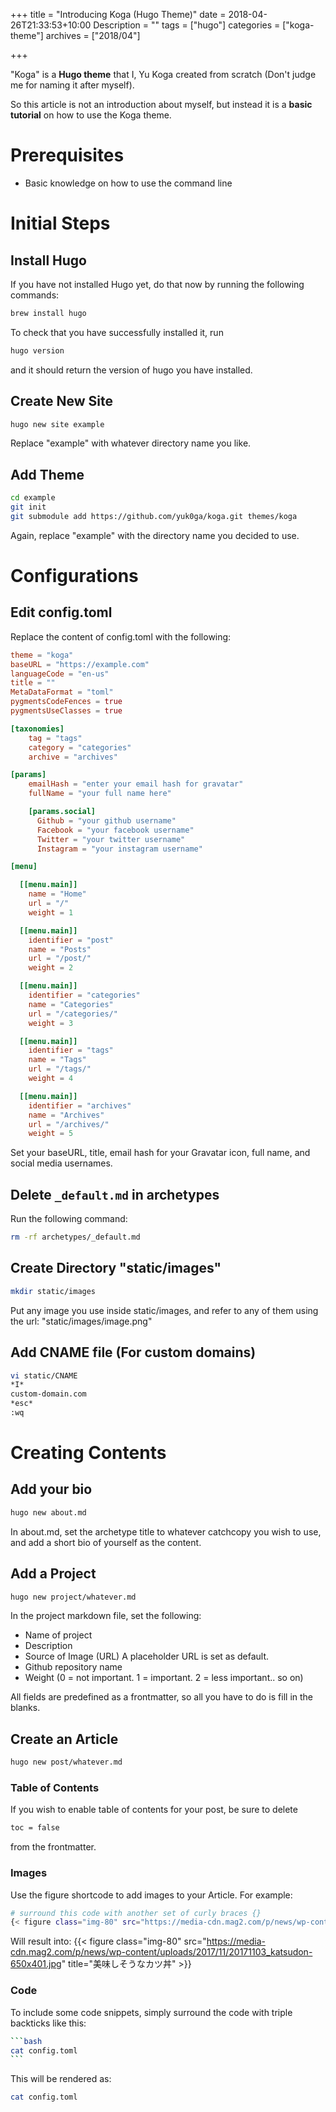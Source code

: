 +++
title = "Introducing Koga (Hugo Theme)"
date = 2018-04-26T21:33:53+10:00
Description = ""
tags = ["hugo"]
categories = ["koga-theme"]
archives = ["2018/04"]

+++

"Koga" is a **Hugo theme** that I, Yu Koga created from scratch (Don't judge me for naming it after myself).

So this article is not an introduction about myself, but instead it is a **basic tutorial** on how to use the Koga theme.

# Prerequisites
- Basic knowledge on how to use the command line

# Initial Steps
## Install Hugo
If you have not installed Hugo yet, do that now by running the following commands:
```bash
brew install hugo
```
To check that you have successfully installed it, run
```bash
hugo version
```
and it should return the version of hugo you have installed.

## Create New Site
```bash
hugo new site example
```
Replace "example" with whatever directory name you like.

## Add Theme
```bash
cd example
git init
git submodule add https://github.com/yuk0ga/koga.git themes/koga
```
Again, replace "example" with the directory name you decided to use.

# Configurations
## Edit config.toml
Replace the content of config.toml with the following:
```toml
theme = "koga"
baseURL = "https://example.com"
languageCode = "en-us"
title = ""
MetaDataFormat = "toml"
pygmentsCodeFences = true
pygmentsUseClasses = true

[taxonomies]
    tag = "tags"
    category = "categories"
    archive = "archives"

[params]
    emailHash = "enter your email hash for gravatar"
    fullName = "your full name here"

    [params.social]
      Github = "your github username"
      Facebook = "your facebook username"
      Twitter = "your twitter username"
      Instagram = "your instagram username"

[menu]

  [[menu.main]]
    name = "Home"
    url = "/"
    weight = 1

  [[menu.main]]
    identifier = "post"
    name = "Posts"
    url = "/post/"
    weight = 2

  [[menu.main]]
    identifier = "categories"
    name = "Categories"
    url = "/categories/"
    weight = 3

  [[menu.main]]
    identifier = "tags"
    name = "Tags"
    url = "/tags/"
    weight = 4

  [[menu.main]]
    identifier = "archives"
    name = "Archives"
    url = "/archives/"
    weight = 5
```
Set your baseURL, title, email hash for your Gravatar icon, full name, and social media usernames.

## Delete `_default.md` in archetypes
Run the following command:
```bash
rm -rf archetypes/_default.md
```

## Create Directory "static/images"
```bash
mkdir static/images
```
Put any image you use inside static/images, and refer to any of them using the url: "static/images/image.png"

## Add CNAME file (For custom domains)
```bash
vi static/CNAME
*I*
custom-domain.com
*esc*
:wq
```

# Creating Contents
## Add your bio
```bash
hugo new about.md
```
In about.md, set the archetype title to whatever catchcopy you wish to use, and add a short bio of yourself as the content.

## Add a Project
```bash
hugo new project/whatever.md
```
In the project markdown file, set the following:

- Name of project
- Description
- Source of Image (URL) A placeholder URL is set as default.
- Github repository name
- Weight (0 = not important. 1 = important. 2 = less important.. so on)

All fields are predefined as a frontmatter, so all you have to do is fill in the blanks.

## Create an Article
```bash
hugo new post/whatever.md
```
### Table of Contents
If you wish to enable table of contents for your post, be sure to delete
```bash
toc = false
```
from the frontmatter.

### Images
Use the figure shortcode to add images to your Article.
For example:
```bash
# surround this code with another set of curly braces {}
{< figure class="img-80" src="https://media-cdn.mag2.com/p/news/wp-content/uploads/2017/11/20171103_katsudon-650x401.jpg" title="美味しそうなカツ丼" >}
```
Will result into:
{{< figure class="img-80" src="https://media-cdn.mag2.com/p/news/wp-content/uploads/2017/11/20171103_katsudon-650x401.jpg" title="美味しそうなカツ丼" >}}

### Code
To include some code snippets, simply surround the code with triple backticks like this:
~~~bash
```bash
cat config.toml
```
~~~
This will be rendered as:
```bash
cat config.toml
```
